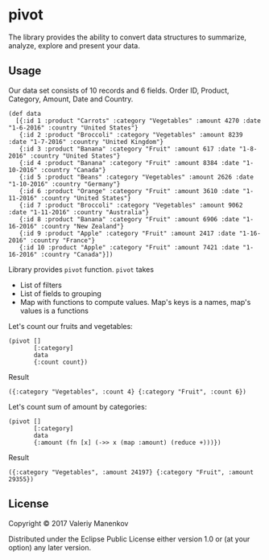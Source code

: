 # pivot

The library provides the ability to convert data structures to summarize,
analyze, explore and present your data.

## Usage

Our data set consists of 10 records and 6 fields. Order ID, Product,
Category, Amount, Date and Country.

```
(def data
  [{:id 1 :product "Carrots" :category "Vegetables" :amount 4270 :date "1-6-2016" :country "United States"}
   {:id 2 :product "Broccoli" :category "Vegetables" :amount 8239 :date "1-7-2016" :country "United Kingdom"}
   {:id 3 :product "Banana" :category "Fruit" :amount 617 :date "1-8-2016" :country "United States"}
   {:id 4 :product "Banana" :category "Fruit" :amount 8384 :date "1-10-2016" :country "Canada"}
   {:id 5 :product "Beans" :category "Vegetables" :amount 2626 :date "1-10-2016" :country "Germany"}
   {:id 6 :product "Orange" :category "Fruit" :amount 3610 :date "1-11-2016" :country "United States"}
   {:id 7 :product "Broccoli" :category "Vegetables" :amount 9062 :date "1-11-2016" :country "Australia"}
   {:id 8 :product "Banana" :category "Fruit" :amount 6906 :date "1-16-2016" :country "New Zealand"}
   {:id 9 :product "Apple" :category "Fruit" :amount 2417 :date "1-16-2016" :country "France"}
   {:id 10 :product "Apple" :category "Fruit" :amount 7421 :date "1-16-2016" :country "Canada"}])
```
Library provides `pivot` function. `pivot` takes

 * List of filters
 * List of fields to grouping
 * Map with functions to compute values. Map's keys is a names, map's values is a functions

Let's count our fruits and vegetables:

```
(pivot []
       [:category]
       data
       {:count count})
```

Result

```
({:category "Vegetables", :count 4} {:category "Fruit", :count 6})
```

Let's count sum of amount by categories:

```
(pivot []
       [:category]
       data
       {:amount (fn [x] (->> x (map :amount) (reduce +)))})
```

Result

```
({:category "Vegetables", :amount 24197} {:category "Fruit", :amount 29355})
```

## License

Copyright © 2017 Valeriy Manenkov

Distributed under the Eclipse Public License either version 1.0 or (at
your option) any later version.
